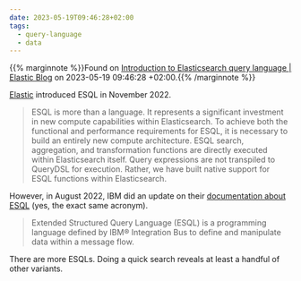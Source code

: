 ```yaml
---
date: 2023-05-19T09:46:28+02:00
tags:
  - query-language
  - data
---
```

{{% marginnote %}}Found on [Introduction to Elasticsearch query language | Elastic Blog](https://www.elastic.co/blog/introduction-to-esql-new-query-language-flexible-iterative-analytics) on 2023-05-19 09:46:28 +02:00.{{% /marginnote %}}

[Elastic](https://www.elastic.co/) introduced ESQL in November 2022.

> ESQL is more than a language. It represents a significant investment in new compute capabilities within Elasticsearch. To achieve both the functional and performance requirements for ESQL, it is necessary to build an entirely new compute architecture. ESQL search, aggregation, and transformation functions are directly executed within Elasticsearch itself. Query expressions are not transpiled to QueryDSL for execution. Rather, we have built native support for ESQL functions within Elasticsearch.

However, in August 2022, IBM did an update on their [documentation about ESQL](https://www.ibm.com/docs/en/integration-bus/10.0?topic=esql-overview) (yes, the exact same acronym).

> Extended Structured Query Language (ESQL) is a programming language defined by IBM® Integration Bus to define and manipulate data within a message flow.

There are more ESQLs. Doing a quick search reveals at least a handful of other variants.


